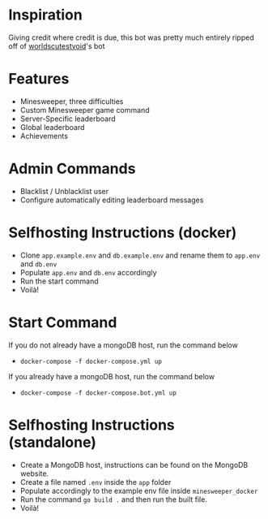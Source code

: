 # Inspiration
Giving credit where credit is due, this bot was pretty much entirely ripped off of [worldscutestvoid](https://github.com/cmsteffey)'s bot

# Features
- Minesweeper, three difficulties
- Custom Minesweeper game command
- Server-Specific leaderboard
- Global leaderboard
- Achievements

# Admin Commands
- Blacklist / Unblacklist user
- Configure automatically editing leaderboard messages

# Selfhosting Instructions (docker)
- Clone `app.example.env` and `db.example.env` and rename them to `app.env` and `db.env`
- Populate `app.env` and `db.env` accordingly 
- Run the start command
- Voilà!

# Start Command
If you do not already have a mongoDB host, run the command below
- `docker-compose -f docker-compose.yml up`

If you already have a mongoDB host, run the command below
- `docker-compose -f docker-compose.bot.yml up`

# Selfhosting Instructions (standalone)
- Create a MongoDB host, instructions can be found on the MongoDB website.
- Create a file named `.env` inside the `app` folder
- Populate accordingly to the example env file inside `minesweeper_docker`
- Run the command `go build .` and then run the built file.
- Voilà!

